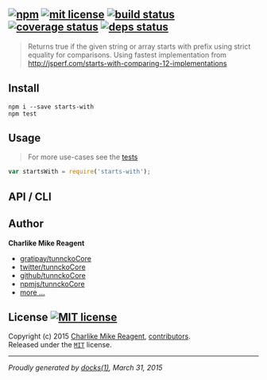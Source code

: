 ## [![npm][npmjs-img]][npmjs-url] [![mit license][license-img]][license-url] [![build status][travis-img]][travis-url] [![coverage status][coveralls-img]][coveralls-url] [![deps status][daviddm-img]][daviddm-url]

> Returns true if the given string or array starts with prefix using strict equality for comparisons. Using fastest implementation from http://jsperf.com/starts-with-comparing-12-implementations

## Install
```
npm i --save starts-with
npm test
```


## Usage
> For more use-cases see the [tests](./test.js)

```js
var startsWith = require('starts-with');
```


## API / CLI


## Author
**Charlike Mike Reagent**
+ [gratipay/tunnckoCore][author-gratipay]
+ [twitter/tunnckoCore][author-twitter]
+ [github/tunnckoCore][author-github]
+ [npmjs/tunnckoCore][author-npmjs]
+ [more ...][contrib-more]


## License [![MIT license][license-img]][license-url]
Copyright (c) 2015 [Charlike Mike Reagent][contrib-more], [contributors][contrib-graf].  
Released under the [`MIT`][license-url] license.


[npmjs-url]: http://npm.im/starts-with
[npmjs-img]: https://img.shields.io/npm/v/starts-with.svg?style=flat&label=starts-with

[coveralls-url]: https://coveralls.io/r/tunnckoCore/starts-with?branch=master
[coveralls-img]: https://img.shields.io/coveralls/tunnckoCore/starts-with.svg?style=flat

[license-url]: https://github.com/tunnckoCore/starts-with/blob/master/license.md
[license-img]: https://img.shields.io/badge/license-MIT-blue.svg?style=flat

[travis-url]: https://travis-ci.org/tunnckoCore/starts-with
[travis-img]: https://img.shields.io/travis/tunnckoCore/starts-with.svg?style=flat

[daviddm-url]: https://david-dm.org/tunnckoCore/starts-with
[daviddm-img]: https://img.shields.io/david/tunnckoCore/starts-with.svg?style=flat

[author-gratipay]: https://gratipay.com/tunnckoCore
[author-twitter]: https://twitter.com/tunnckoCore
[author-github]: https://github.com/tunnckoCore
[author-npmjs]: https://npmjs.org/~tunnckocore

[contrib-more]: http://j.mp/1stW47C
[contrib-graf]: https://github.com/tunnckoCore/starts-with/graphs/contributors

***

_Proudly generated by [docks(1)](https://github.com/tunnckoCore), March 31, 2015_
